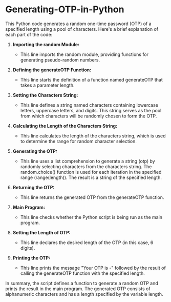 # Generating-OTP-in-Python

This Python code generates a random one-time password (OTP) of a specified length using a pool of characters. Here's a brief explanation of each part of the code:

1. **Importing the random Module:**

   - This line imports the random module, providing functions for generating pseudo-random numbers.

2. **Defining the generateOTP Function:**
  
   - This line starts the definition of a function named generateOTP that takes a parameter length.

3. **Setting the Characters String:**
   
   - This line defines a string named characters containing lowercase letters, uppercase letters, and digits. This string serves as the pool from which characters will be randomly chosen to form the OTP.

4. **Calculating the Length of the Characters String:**
   
   - This line calculates the length of the characters string, which is used to determine the range for random character selection.

5. **Generating the OTP:**
   
   - This line uses a list comprehension to generate a string (otp) by randomly selecting characters from the characters string. The random.choice() function is used for each iteration in the specified range (range(length)). The result is a string of the specified length.

6. **Returning the OTP:**
   
   - This line returns the generated OTP from the generateOTP function.

7. **Main Program:**
  
   - This line checks whether the Python script is being run as the main program.

8. **Setting the Length of OTP:**
  
   - This line declares the desired length of the OTP (in this case, 6 digits).

9. **Printing the OTP:**
   
   - This line prints the message "Your OTP is -" followed by the result of calling the generateOTP function with the specified length.

In summary, the script defines a function to generate a random OTP and prints the result in the main program. The generated OTP consists of alphanumeric characters and has a length specified by the variable length.
